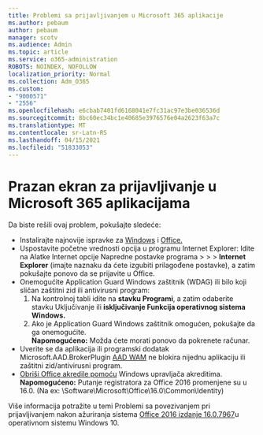 ```yaml
---
title: Problemi sa prijavljivanjem u Microsoft 365 aplikacije
ms.author: pebaum
author: pebaum
manager: scotv
ms.audience: Admin
ms.topic: article
ms.service: o365-administration
ROBOTS: NOINDEX, NOFOLLOW
localization_priority: Normal
ms.collection: Adm_O365
ms.custom:
- "9000571"
- "2556"
ms.openlocfilehash: e6cbab7401fd6168041e7fc31ac97e3be036536d
ms.sourcegitcommit: 8bc60ec34bc1e40685e3976576e04a2623f63a7c
ms.translationtype: MT
ms.contentlocale: sr-Latn-RS
ms.lasthandoff: 04/15/2021
ms.locfileid: "51833053"
---
```

# <a name="blank-sign-in-screen-in-microsoft-365-apps"></a>Prazan ekran za prijavljivanje u Microsoft 365 aplikacijama

Da biste rešili ovaj problem, pokušajte sledeće:
- Instalirajte najnovije ispravke za [Windows](https://support.microsoft.com/help/4027667/windows-10-update) i [Office.](https://support.office.com/article/update-office-and-your-computer-with-microsoft-update-2ab296f3-7f03-43a2-8e50-46de917611c5)
- Uspostavite početne vrednosti opcija u programu Internet Explorer: Idite na Alatke Internet opcije Napredne postavke programa  >    >    >  **Internet Explorer** (imajte naznaku da ćete izgubiti prilagođene postavke), a zatim pokušajte ponovo da se prijavite u Office.
- Onemogućite Application Guard Windows zaštitnik (WDAG) ili bilo koji sličan zaštitni zid ili antivirusni program:
    1. Na kontrolnoj tabli idite na **stavku Programi**, a zatim odaberite stavku Uključivanje ili **isključivanje Funkcija operativnog sistema Windows.**
    2. Ako je Application Guard Windows zaštitnik omogućen, pokušajte da ga onemogućite.<br/>
    **Napomogućeno:** Možda ćete morati ponovo da pokrenete računar.
- Uverite se da aplikacija ili programski dodatak Microsoft.AAD.BrokerPlugin [AAD WAM](https://docs.microsoft.com/office365/troubleshoot/administration/connection-issue-when-sign-in-office-2016#symptom-1) ne blokira nijednu aplikaciju ili zaštitni zid/antivirusni program.
- [Obriši Office akredile pomoću](https://docs.microsoft.com/office/troubleshoot/error-messages/another-account-already-signed-in#step-3-clear-cached-credentials-on-the-computer) Windows upravljača akreditima.<br/>
    **Napomogućeno:** Putanje registratora za Office 2016 promenjene su u 16.0. (Na ex: \Software\Microsoft\Office\16.0\Common\Identity\)

Više informacija potražite u temi Problemi sa povezivanjem pri prijavljivanjem nakon ažuriranja sistema [Office 2016 izdanje 16.0.7967](https://docs.microsoft.com/office365/troubleshoot/administration/connection-issue-when-sign-in-office-2016)u operativnom sistemu Windows 10.